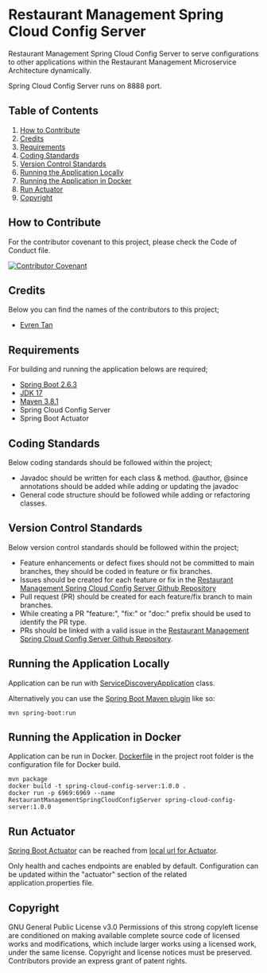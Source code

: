 # Restaurant Management Spring Cloud Config Server
Restaurant Management Spring Cloud Config Server to serve configurations to other applications within the Restaurant Management Microservice Architecture dynamically.

Spring Cloud Config Server runs on 8888 port.

## Table of Contents

1. [How to Contribute](#how-to-contribute)
2. [Credits](#credits)
3. [Requirements](#requirements)
4. [Coding Standards](#coding-standards)
5. [Version Control Standards](#version-control-standards)
6. [Running the Application Locally](#running-the-application-locally)
7. [Running the Application in Docker](#running-the-application-in-docker)
8. [Run Actuator](#run-actuator)
9. [Copyright](#copyright)

## How to Contribute

For the contributor covenant to this project, please check the Code of Conduct file.

[![Contributor Covenant][contributor]](CODE_OF_CONDUCT.md)

## Credits

Below you can find the names of the contributors to this project;

- [Evren Tan][evren-tan-github]

## Requirements

For building and running the application belows are required;

- [Spring Boot 2.6.3][spring-boot-version]
- [JDK 17][java-version]
- [Maven 3.8.1][maven-version]
- Spring Cloud Config Server
- Spring Boot Actuator

## Coding Standards

Below coding standards should be followed within the project;

- Javadoc should be written for each class & method. @author, @since annotations should be added while adding or updating the javadoc
- General code structure should be followed while adding or refactoring classes.

## Version Control Standards

Below version control standards should be followed within the project;

- Feature enhancements or defect fixes should not be committed to main branches, they should be coded in feature or fix branches.
- Issues should be created for each feature or fix in the [Restaurant Management Spring Cloud Config Server Github Repository][restaurant-management-github]
- Pull request (PR) should be created for each feature/fix branch to main branches.
- While creating a PR "feature:", "fix:" or "doc:" prefix should be used to identify the PR type.
- PRs should be linked with a valid issue in the [Restaurant Management Spring Cloud Config Server Github Repository][restaurant-management-github].

## Running the Application Locally

Application can be run with [ServiceDiscoveryApplication][spring-cloud-config-server-main-class] class.

Alternatively you can use the [Spring Boot Maven plugin](spring-boot-maven-plugin) like so:

```shell
mvn spring-boot:run
```

## Running the Application in Docker

Application can be run in Docker. [Dockerfile](Dockerfile) in the project root folder is the configuration file for Docker build.

```shell
mvn package
docker build -t spring-cloud-config-server:1.0.0 .
docker run -p 6969:6969 --name RestaurantManagementSpringCloudConfigServer spring-cloud-config-server:1.0.0
```

## Run Actuator

[Spring Boot Actuator][spring-boot-actuator] can be reached from [local url for Actuator][local-actuator]. 

Only health and caches endpoints are enabled by default. Configuration can be updated within the "actuator" section of the related application.properties file. 

## Copyright

GNU General Public License v3.0
Permissions of this strong copyleft license are conditioned on making available complete source code of licensed works and modifications, which include larger works using a licensed work, under the same license. Copyright and license notices must be preserved. Contributors provide an express grant of patent rights.

[evren-tan-github]: https://github.com/evrentan
[spring-boot-version]: https://spring.io/blog/2022/01/20/spring-boot-2-6-3-is-now-available
[java-version]: https://www.oracle.com/java/technologies/javase/jdk17-archive-downloads.html
[maven-version]: https://maven.apache.org
[contributor]: https://img.shields.io/badge/Contributor%20Covenant-2.1-4baaaa.svg
[restaurant-management-github]: https://github.com/evrentan/restaurant-management
[spring-cloud-config-server-main-class]: src/main/java/evrentan/restaurantmanagement/springcloundconfigserver/spring/spring/SpringCloudConfigServerApplication.java
[spring-boot-maven-plugin]: https://docs.spring.io/spring-boot/docs/current/reference/html/build-tool-plugins-maven-plugin.html
[spring-boot-actuator]: https://spring.io/guides/gs/actuator-service/
[local-actuator]: http://localhost:8182/actuator
